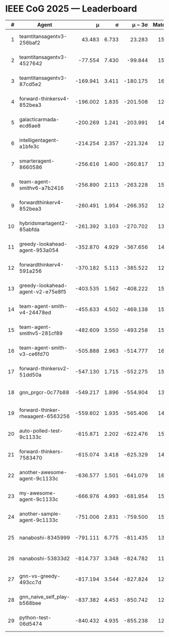 # IEEE CoG 2025 — Leaderboard

| # | Agent | μ | σ | μ − 3σ | Matches | Updated |
|---:|---|---:|---:|---:|---:|---|
| 1 | teamtitansagentv3-256baf2 | 43.483 | 6.733 | 23.283 | 15796 | 2025-08-23 12:39 |
| 2 | teamtitansagentv3-4527642 | -77.554 | 7.430 | -99.844 | 15090 | 2025-08-23 12:39 |
| 3 | teamtitansagentv3-87cd5e2 | -169.941 | 3.411 | -180.175 | 16466 | 2025-08-23 12:39 |
| 4 | forward-thinkersv4-852bea3 | -196.002 | 1.835 | -201.508 | 12343 | 2025-08-23 12:39 |
| 5 | galacticarmada-ecd6ae8 | -200.269 | 1.241 | -203.991 | 14440 | 2025-08-23 12:39 |
| 6 | intelligentagent-a1bfe3c | -214.254 | 2.357 | -221.324 | 12993 | 2025-08-23 12:39 |
| 7 | smarteragent-8660586 | -256.616 | 1.400 | -260.817 | 13245 | 2025-08-23 12:39 |
| 8 | team-agent-smithv6-a7b2416 | -256.890 | 2.113 | -263.228 | 15240 | 2025-08-23 12:39 |
| 9 | forwardthinkerv4-852bea3 | -260.491 | 1.954 | -266.352 | 12613 | 2025-08-23 12:39 |
| 10 | hybridsmartagent2-85abfda | -261.392 | 3.103 | -270.702 | 13424 | 2025-08-23 12:39 |
| 11 | greedy-lookahead-agent-953a054 | -352.870 | 4.929 | -367.656 | 14710 | 2025-08-23 12:39 |
| 12 | forwardthinkerv4-591a256 | -370.182 | 5.113 | -385.522 | 12794 | 2025-08-23 12:39 |
| 13 | greedy-lookahead-agent-v2-e75e8f5 | -403.535 | 1.562 | -408.222 | 15310 | 2025-08-23 12:39 |
| 14 | team-agent-smith-v4-24478ed | -455.633 | 4.502 | -469.138 | 15922 | 2025-08-23 12:39 |
| 15 | team-agent-smithv5-281cf89 | -482.609 | 3.550 | -493.258 | 15280 | 2025-08-23 12:39 |
| 16 | team-agent-smith-v3-ce6fd70 | -505.888 | 2.963 | -514.777 | 16742 | 2025-08-23 12:39 |
| 17 | forward-thinkersv2-51dd50a | -547.130 | 1.715 | -552.275 | 15160 | 2025-08-23 12:39 |
| 18 | gnn_prgcr-0c77b88 | -549.217 | 1.896 | -554.904 | 13840 | 2025-08-23 12:39 |
| 19 | forward-thinker-rheaagent-6563256 | -559.602 | 1.935 | -565.406 | 14720 | 2025-08-23 12:39 |
| 20 | auto-polled-test-9c1133c | -615.871 | 2.202 | -622.476 | 15520 | 2025-08-23 12:39 |
| 21 | forward-thinkers-7583470 | -615.074 | 3.418 | -625.329 | 14400 | 2025-08-23 12:39 |
| 22 | another-awesome-agent-9c1133c | -636.577 | 1.501 | -641.079 | 16360 | 2025-08-23 12:39 |
| 23 | my-awesome-agent-9c1133c | -666.976 | 4.993 | -681.954 | 15540 | 2025-08-23 12:39 |
| 24 | another-sample-agent-9c1133c | -751.006 | 2.831 | -759.500 | 15460 | 2025-08-23 12:39 |
| 25 | nanaboshi-8345999 | -791.111 | 6.775 | -811.435 | 13010 | 2025-08-23 12:39 |
| 26 | nanaboshi-53833d2 | -814.737 | 3.348 | -824.782 | 11840 | 2025-08-23 12:39 |
| 27 | gnn-vs-greedy-493cc7d | -817.194 | 3.544 | -827.824 | 12560 | 2025-08-23 12:39 |
| 28 | gnn_naive_self_play-b568bee | -837.382 | 4.453 | -850.742 | 12460 | 2025-08-23 12:39 |
| 29 | python-test-06d5474 | -840.432 | 4.935 | -855.238 | 12710 | 2025-08-23 12:39 |
